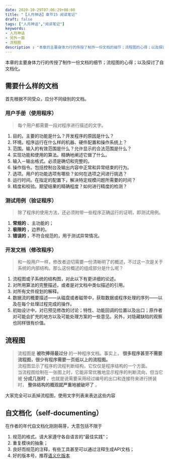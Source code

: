 ```yaml
---
date: 2020-10-29T07:06:29+08:00
title: "【人月神话】章节15 阅读笔记"
draft: false
tags: ["人月神话","阅读笔记"]
keywords:
- 人月神话
- 另外一面
- 流程图
description : "本章的主要身体力行的传授了制作一份文档的细节；流程图的心得；以及探讨了自文档化。"
---
```


本章的主要身体力行的传授了制作一份文档的细节；流程图的心得；以及探讨了自文档化。

<!--more-->

## 需要什么样的文档

首先根据不同受众，应分不同级别的文档。
### 用户手册（使用程序）
> 每个用户都需要一段对程序进行描述的文字。
1. 目的。主要的功能是什么？开发程序的原因是什么？
2. 环境。程序运行在什么样的机器、硬件配置和操作系统上？
3. 范围。输入的有效范围是什么？允许显示的合法范围是什么？
4. 实现功能和使用的算法。精确地阐述它做了什么。
5. 输入－输出格式。必须是确切和完整的。
6. 操作指令。包括控制台及输出内容中正常和异常结束的行为。
7. 选项。用户的功能选项有哪些？如何在选项之间进行挑选？
8. 运行时间。在指定的配置下，解决特定规模问题所需要的时间？
9. 精度和校验。期望结果的精确程度？如何进行精度的检测？


### 测试用例（验证程序）
> 除了程序的使用方法，还必须附带一些程序正确运行的证明，即测试用例。
1. **常规的** 、主功能的；
2. **极限的** ，边界的。
3. **错误的** ，不符合规范的，用于测试异常情况。


### 开发文档（修改程序）
> 和一般用户一样，修改者迫切需要一份清晰明了的概述，不过这一次是关于系统的内部结构。那么这份概述的组成部分是什么呢？
1. 流程图或子系统的结构图，对此以下有更详细的论述。
2. 对所用算法的完整描述，或者是对文档中类似描述的引用。
3. 对所有文件规划的解释。
4. 数据流的概要描述——从磁盘或者磁带中，获取数据或程序处理的序列——以及在每个处理过程完成的操作。
5. 初始设计中，对已预见修改的讨论；特性、功能回调的位置以及出口；原作者对可能会扩充的地方以及可能处理方案的一些意见。另外，对隐藏缺陷的观察也同样很有价值。

## 流程图
> 流程图是 **被吹捧得最过分** 的一种程序文档。事实上， **很多程序甚至不需要流程图，很少有程序需要一页纸以上的流程图。**  
> 流程图显示了程序的流程判断结构，它仅仅是程序结构的一个方面。  
> 当流程图绘制在一张图上时，它能非常优雅地显示程序的判断流向，但当它被 **分成几张时** ，也就是说需要采用经过编号的出口和连接符来进行拼装时， **整体结构的概观就严重地被破坏了** 。  

大家完全可以丢掉流程图，使用文字列表来表达这些内容

## 自文档化（self-documenting）
在作者的年代自文档化刚刚萌芽，大意包括不限于
1. 规范的格式，请大家遵守各自语言的“最佳实践”；
2. 重复模块的抽象；
3. 良好而规范的注释，有些工具甚至可以通过注释生成API文档；
4. 好的版本号，推荐[语义化版本](https://semver.org/lang/zh-CN/)
   
